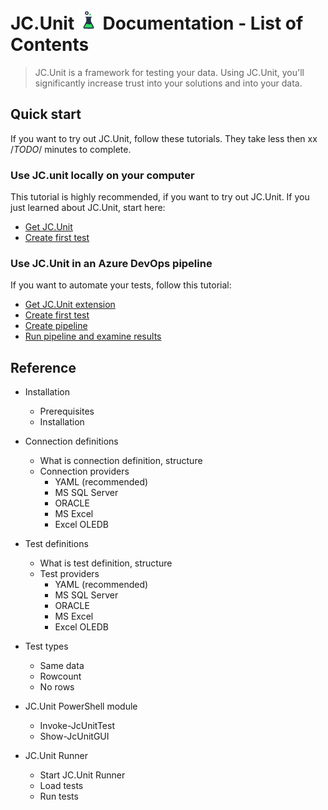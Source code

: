 # JC.Unit ![Logo](Images/media/logo.png) Documentation - List of Contents 

> JC.Unit is a framework for testing your data. Using JC.Unit, you'll significantly increase trust into your solutions and into your data.

## Quick start

If you want to try out JC.Unit, follow these tutorials. They take less then xx /*TODO*/ minutes to complete.

### Use JC.unit locally on your computer

This tutorial is highly recommended, if you want to try out JC.Unit. If you just learned about JC.Unit, start here:

* [Get JC.Unit](get-jc-unit)
* [Create first test](create-first-test)

### Use JC.Unit in an Azure DevOps pipeline

If you want to automate your tests, follow this tutorial:

* [Get JC.Unit extension](get-jc-unit-extension)
* [Create first test](create-first-test)
* [Create pipeline](create-pipeline)
* [Run pipeline and examine results](run-pipeline)

## Reference

* Installation
    * Prerequisites
    * Installation

* Connection definitions
    * What is connection definition, structure
    * Connection providers
        * YAML (recommended)
        * MS SQL Server
        * ORACLE
        * MS Excel
        * Excel OLEDB

* Test definitions
    * What is test definition, structure
    * Test providers
        * YAML (recommended)
        * MS SQL Server
        * ORACLE
        * MS Excel
        * Excel OLEDB

* Test types
    * Same data
    * Rowcount
    * No rows

* JC.Unit PowerShell module
    * Invoke-JcUnitTest
    * Show-JcUnitGUI

* JC.Unit Runner
    * Start JC.Unit Runner
    * Load tests
    * Run tests
